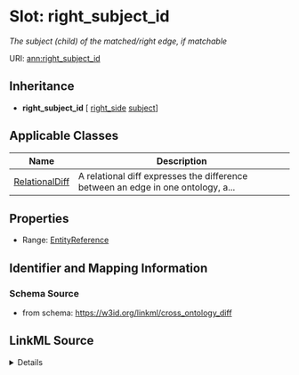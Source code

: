 # Slot: right_subject_id
_The subject (child) of the matched/right edge, if matchable_


URI: [ann:right_subject_id](https://w3id.org/linkml/text_annotator/right_subject_id)




## Inheritance

* **right_subject_id** [ [right_side](right_side.md) [subject](subject.md)]





## Applicable Classes

| Name | Description |
| --- | --- |
[RelationalDiff](RelationalDiff.md) | A relational diff expresses the difference between an edge in one ontology, a...






## Properties

* Range: [EntityReference](EntityReference.md)







## Identifier and Mapping Information







### Schema Source


* from schema: https://w3id.org/linkml/cross_ontology_diff




## LinkML Source

<details>
```yaml
name: right_subject_id
description: The subject (child) of the matched/right edge, if matchable
from_schema: https://w3id.org/linkml/cross_ontology_diff
rank: 1000
mixins:
- right_side
- subject
alias: right_subject_id
owner: RelationalDiff
domain_of:
- RelationalDiff
range: EntityReference

```
</details>